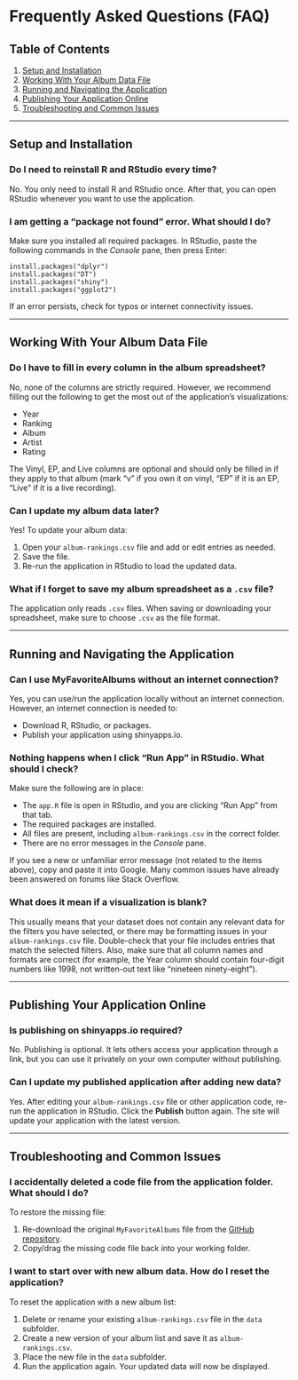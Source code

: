 # Frequently Asked Questions (FAQ)

## Table of Contents
1. [Setup and Installation](#one)
2. [Working With Your Album Data File](#two)
3. [Running and Navigating the Application](#three)
4. [Publishing Your Application Online](#four)
5. [Troubleshooting and Common Issues](#five)

<hr>
<a id="one"></a>

## Setup and Installation

### Do I need to reinstall R and RStudio every time? 
No. You only need to install R and RStudio once. After that, you can open RStudio whenever you want to use the application.

### I am getting a “package not found” error. What should I do? 
Make sure you installed all required packages. 
In RStudio, paste the following commands in the *Console* pane, then press Enter:
```
install.packages("dplyr")
install.packages("DT")
install.packages("shiny")
install.packages("ggplot2")
```
If an error persists, check for typos or internet connectivity issues.

<hr>

<a id="two"></a>

## Working With Your Album Data File

### Do I have to fill in every column in the album spreadsheet?
No, none of the columns are strictly required. However, we recommend filling out the following to get the most out of the application’s visualizations:
- Year
- Ranking
- Album
- Artist 
- Rating

The Vinyl, EP, and Live columns are optional and should only be filled in if they apply to that album (mark “v” if you own it on vinyl, “EP” if it is an EP, “Live” if it is a live recording).

### Can I update my album data later? 
Yes!
To update your album data:
1. Open your ```album-rankings.csv``` file and add or edit entries as needed. 
2. Save the file. 
3. Re-run the application in RStudio to load the updated data.

### What if I forget to save my album spreadsheet as a ```.csv``` file? 
The application only reads ```.csv``` files. When saving or downloading your spreadsheet, make sure to choose ```.csv``` as the file format.

<hr>

<a id="three"></a>

## Running and Navigating the Application
### Can I use MyFavoriteAlbums without an internet connection?
Yes, you can use/run the application locally without an internet connection. However, an internet connection is needed to:
- Download R, RStudio, or packages.
- Publish your application using shinyapps.io.

### Nothing happens when I click “Run App” in RStudio. What should I check? 
Make sure the following are in place:
- The ```app.R``` file is open in RStudio, and you are clicking “Run App” from that tab.
- The required packages are installed. 
- All files are present, including ```album-rankings.csv``` in the correct folder.
- There are no error messages in the *Console* pane.

If you see a new or unfamiliar error message (not related to the items above), copy and paste it into Google. Many common issues have already been answered on forums like Stack Overflow.

### What does it mean if a visualization is blank? 
This usually means that your dataset does not contain any relevant data for the filters you have selected, or there may be formatting issues in your ```album-rankings.csv``` file. Double-check that your file includes entries that match the selected filters. Also, make sure that all column names and formats are correct (for example, the Year column should contain four-digit numbers like 1998, not written-out text like “nineteen ninety-eight”).

<hr>
<a id="four"></a>

## Publishing Your Application Online

### Is publishing on shinyapps.io required? 
No. Publishing is optional. It lets others access your application through a link, but you can use it privately on your own computer without publishing.

### Can I update my published application after adding new data? 
Yes. After editing your ```album-rankings.csv``` file or other application code, re-run the application in RStudio. Click the **Publish** button again. The site will update your application with the latest version.

<hr>
<a id="five"></a>

## Troubleshooting and Common Issues

### I accidentally deleted a code file from the application folder. What should I do?
To restore the missing file:
1. Re-download the original ```MyFavoriteAlbums``` file from the [GitHub repository](https://github.com/UW-Example-Student/MyFavoriteAlbums).
2. Copy/drag the missing code file back into your working folder.

### I want to start over with new album data. How do I reset the application?
To reset the application with a new album list: 
1. Delete or rename your existing ```album-rankings.csv``` file in the ```data``` subfolder. 
2. Create a new version of your album list and save it as ```album-rankings.csv```. 
3. Place the new file in the ```data``` subfolder. 
4. Run the application again. Your updated data will now be displayed.
